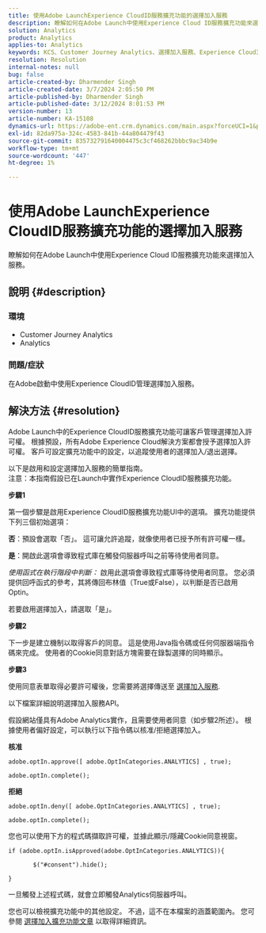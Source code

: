 ```yaml
---
title: 使用Adobe LaunchExperience CloudID服務擴充功能的選擇加入服務
description: 瞭解如何在Adobe Launch中使用Experience Cloud ID服務擴充功能來選擇加入服務。
solution: Analytics
product: Analytics
applies-to: Analytics
keywords: KCS、Customer Journey Analytics、選擇加入服務、Experience CloudID服務擴充功能、Adobe啟動、Adobe Analytics
resolution: Resolution
internal-notes: null
bug: false
article-created-by: Dharmender Singh
article-created-date: 3/7/2024 2:05:50 PM
article-published-by: Dharmender Singh
article-published-date: 3/12/2024 8:01:53 PM
version-number: 13
article-number: KA-15108
dynamics-url: https://adobe-ent.crm.dynamics.com/main.aspx?forceUCI=1&pagetype=entityrecord&etn=knowledgearticle&id=9324ddc9-8bdc-ee11-904d-6045bd006d92
exl-id: 82da975a-324c-4583-841b-44a804479f43
source-git-commit: 835732791640004475c3cf468262bbbc9ac34b9e
workflow-type: tm+mt
source-wordcount: '447'
ht-degree: 1%

---
```


# 使用Adobe LaunchExperience CloudID服務擴充功能的選擇加入服務


瞭解如何在Adobe Launch中使用Experience Cloud ID服務擴充功能來選擇加入服務。

## 說明 {#description}


### 環境

- Customer Journey Analytics
- Analytics




### 問題/症狀

在Adobe啟動中使用Experience CloudID管理選擇加入服務。


## 解決方法 {#resolution}


Adobe Launch中的Experience CloudID服務擴充功能可讓客戶管理選擇加入許可權。 根據預設，所有Adobe Experience Cloud解決方案都會授予選擇加入許可權。 客戶可設定擴充功能中的設定，以追蹤使用者的選擇加入/退出選擇。

以下是啟用和設定選擇加入服務的簡單指南。
<br>注意：本指南假設已在Launch中實作Experience CloudID服務擴充功能。<br>


<b>步驟1</b>

第一個步驟是啟用Experience CloudID服務擴充功能UI中的選項。 擴充功能提供下列三個初始選項：

<b>否</b>：預設會選取「否」。 這可讓允許追蹤，就像使用者已授予所有許可權一樣。

<b>是</b>：開啟此選項會導致程式庫在觸發伺服器呼叫之前等待使用者同意。

*使用函式在執行階段中判斷：* 啟用此選項會導致程式庫等待使用者同意。 您必須提供回呼函式的參考，其將傳回布林值（True或False），以判斷是否已啟用Optin。

若要啟用選擇加入，請選取「是」。



<b>步驟2</b>

下一步是建立機制以取得客戶的同意。 這是使用Java指令碼或任何伺服器端指令碼來完成。 使用者的Cookie同意對話方塊需要在錄製選擇的同時顯示。



<b>步驟3</b>

使用同意表單取得必要許可權後，您需要將選擇傳送至 [選擇加入服務](https://experienceleague.adobe.com/docs/id-service/using/implementation/opt-in-service/launch.html).

以下檔案詳細說明選擇加入服務API。

假設網站僅具有Adobe Analytics實作，且需要使用者同意（如步驟2所述）。 根據使用者偏好設定，可以執行以下指令碼以核准/拒絕選擇加入。

<b>核准</b>


```
adobe.optIn.approve([ adobe.OptInCategories.ANALYTICS] , true);

adobe.optIn.complete();
```




<b>拒絕</b>


```
adobe.optIn.deny([ adobe.OptInCategories.ANALYTICS] , true);

adobe.optIn.complete();
```




您也可以使用下方的程式碼擷取許可權，並據此顯示/隱藏Cookie同意視窗。


```
if (adobe.optIn.isApproved(adobe.OptInCategories.ANALYTICS)){

       $("#consent").hide();

}
```




一旦觸發上述程式碼，就會立即觸發Analytics伺服器呼叫。

您也可以檢視擴充功能中的其他設定。 不過，這不在本檔案的涵蓋範圍內。 您可參閱 [選擇加入擴充功能文章](https://experienceleague.adobe.com/docs/id-service/using/implementation/opt-in-service/launch.html) 以取得詳細資訊。

